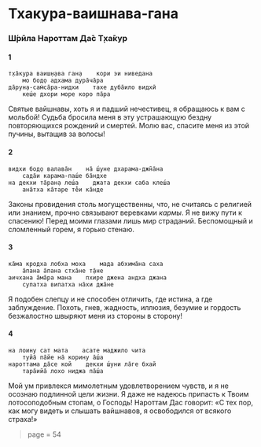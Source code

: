 # Тхакура-ваишнава-гана

### Ш́рӣла Нароттам Да̄с Т̣ха̄кур

#### 1

    т̣ха̄кура ваиш̣н̣ава ган̣а    кори эи ниведана
        мо бод̣о адхама дура̄ча̄ра
    да̄рун̣а-сам̇са̄ра-нидхи    тахе дуба̄ило видхӣ
        кеш́е дхори море коро па̄ра

Святые вайшнавы, хоть я и падший нечестивец, я обращаюсь к вам с мольбой! Судьба бросила меня в эту устрашающую бездну повторяющихся рождений и смертей. Молю вас, спасите меня из этой пучины, вытащив за волосы!

#### 2

    видхи бод̣о валава̄н    на̄ ш́уне дхарама-джн̃а̄на
        сада̄и карама-паш́е ба̄ндхе
    на декхи та̄ран̣а леш́а    джата декхи саба клеш́а
        ана̄тха ка̄таре те̐и ка̄нде

Законы провидения столь могущественны, что, не считаясь с религией или знанием, прочно связывают веревками *кармы*. Я не вижу пути к спасению! Перед моими глазами лишь мир страданий. Беспомощный и сломленный горем, я горько стенаю.

#### 3

    ка̄ма кродха лобха моха    мада абхима̄на саха
        а̄пана а̄пана стха̄не т̣а̄не
    аичхана а̄ма̄ра мана    пхире джена андха джана
        супатха випатха на̄хи джа̄не

Я подобен слепцу и не способен отличить, где истина, а где заблуждение. Похоть, гнев, жадность, иллюзия, безумие и гордость безжалостно швыряют меня из стороны в сторону!

#### 4

    на лоину сат мата    асате маджило чита
        туйа̄ па̄йе на̄ корину а̄ш́а
    нароттама да̄се кой    декхи ш́уни ла̄ге бхай
        тара̄ийа̄ лохо ниджа па̄ш́а

Мой ум привлекся мимолетным удовлетворением чувств, и я не осознаю подлинной цели жизни. Я даже не надеюсь припасть к Твоим лотосоподобным стопам, о Господь! Нароттам Дас говорит: «С тех пор, как могу видеть и слышать вайшнавов, я освободился от всякого страха!»


> page = 54